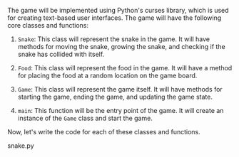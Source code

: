 The game will be implemented using Python's curses library, which is used for creating text-based user interfaces. The game will have the following core classes and functions:

1. `Snake`: This class will represent the snake in the game. It will have methods for moving the snake, growing the snake, and checking if the snake has collided with itself.

2. `Food`: This class will represent the food in the game. It will have a method for placing the food at a random location on the game board.

3. `Game`: This class will represent the game itself. It will have methods for starting the game, ending the game, and updating the game state.

4. `main`: This function will be the entry point of the game. It will create an instance of the `Game` class and start the game.

Now, let's write the code for each of these classes and functions.

snake.py
